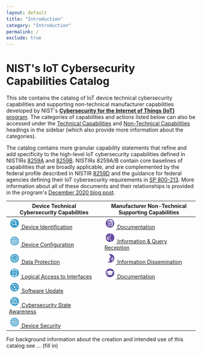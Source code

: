 ```yaml
---
layout: default
title: "Introduction"
category: "Introduction"
permalink: /
exclude: true
---
```

# NIST's IoT Cybersecurity Capabilities Catalog

This site contains the catalog of IoT device technical cybersecurity capabilities and supporting non-technical manufacturer capabilities developed by NIST's [**Cybersecurity for the Internet of Things (IoT)** program](https://www.nist.gov/programs-projects/nist-cybersecurity-iot-program).  The categories of capabilities and actions listed below can also be accessed under the [Technical Capabilities](https://pages.nist.gov/IoT-Device-Cybersecurity-Requirement-Catalogs/technical/) and [Non-Technical Capabilities](https://pages.nist.gov/IoT-Device-Cybersecurity-Requirement-Catalogs/nontechnical/) headings in the sidebar (which also provide more information about the categories).

The catalog contains more granular capability statements that refine and add specificity to the high-level IoT cybersecurity capabilities defined in NISTIRs [8259A](https://doi.org/10.6028/NIST.IR.8259A) and [8259B](https://csrc.nist.gov/publications/detail/nistir/8259b/draft). NISTIRs 8259A/B contain core baselines of capabilities that are broadly applicable, and are complemented by the federal profile described in NISTIR [8259D](https://csrc.nist.gov/publications/detail/nistir/8259d/draft) and the guidance for federal agencies defining their IoT cybersecurity requirements in [SP 800-213](https://csrc.nist.gov/publications/detail/sp/800-213/draft). More information about all of these documents and their relationships is provided in the program's [December 2020 blog post](https://www.nist.gov/blogs/cybersecurity-insights/rounding-your-iot-security-requirements-draft-nist-guidance-federal). 


| Device Technical<br>Cybersecurity Capabilities | Manufacturer Non-Technical<br>Supporting Capabilities |
| --- | --- |
| [<img src="./images/Device_Identification.png" width="30px"> Device Identification](../_Technical/identity.md) | [<img src="./images/Documentation.png" width="30px"> Documentation](../_Nontechnical/manufacturer_documentation.md)
| [<img src="./images/Device_Configuration.png" width="30px"> Device Configuration](../_Technical/configuration.md) | [<img src="./images/Information_Querry.png" width="30px"> Information & Query Reception](../_Nontechnical/manufacturer_query.md) |
| [<img src="./images/Data_Protection.png" width="30px"> Data Protection](../_Technical/protection.md) | [<img src="./images/Information_Dissemination.png" width="30px"> Information Dissemination](../_Nontechnical/manufacturer_information.md) |
| [<img src="./images/Access_to_Interfaces.png" width="30px"> Logical Access to Interfaces](../_Technical/logical.md) | [<img src="./images/Education_Awareness.png" width="30px"> Documentation](../_Nontechnical/manufacturer_education.md) |
| [<img src="./images/Software_Update.png" width="30px"> Software Update](../_Technical/update.md) | | 
|[<img src="./images/Cybersecurity_Awareness.png" width="30px"> Cybersecurity State Awareness](../_Technical/state.md) | |
|[<img src="./images/Device_Configuration.png" width="30px"> Device Security](../_Technical/security.md) |  |

For background information about the creation and intended use of this catalog see ... (fill in)